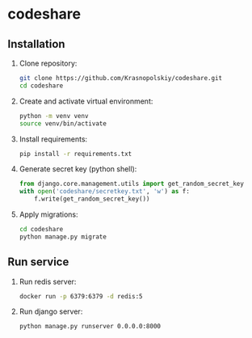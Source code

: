 # codeshare
## Installation
1. Clone repository:
    ```bash
    git clone https://github.com/Krasnopolskiy/codeshare.git
    cd codeshare
    ```
2. Create and activate virtual environment:
    ```bash
    python -m venv venv
    source venv/bin/activate
    ```
3. Install requirements:
    ```bash
    pip install -r requirements.txt
    ```
4. Generate secret key (python shell):
    ```python
    from django.core.management.utils import get_random_secret_key  
    with open('codeshare/secretkey.txt', 'w') as f:
        f.write(get_random_secret_key())
    ```
5. Apply migrations:
    ```bash
    cd codeshare
    python manage.py migrate
    ```

## Run service
1. Run redis server:
    ```bash
    docker run -p 6379:6379 -d redis:5
    ```
2. Run django server:
    ```bash
    python manage.py runserver 0.0.0.0:8000
    ```
